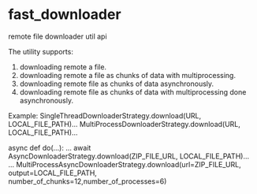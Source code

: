 # fast_downloader
remote file downloader util api 

The utility supports:
1. downloading remote a file.
2. downloading remote a file as chunks of data with multiprocessing.
3. downloading remote file as chunks of data asynchronously.
4. downloading remote file as chunks of data with multiprocessing done asynchronously.


Example:
  SingleThreadDownloaderStrategy.download(URL, LOCAL_FILE_PATH)...
  MultiProcessDownloaderStrategy.download(URL, LOCAL_FILE_PATH)...

  async def do(...):
    ...
    await AsyncDownloaderStrategy.download(ZIP_FILE_URL, LOCAL_FILE_PATH)...
    ...
  MultiProcessAsyncDownloaderStrategy.download(url=ZIP_FILE_URL, output=LOCAL_FILE_PATH, number_of_chunks=12,number_of_processes=6) 
